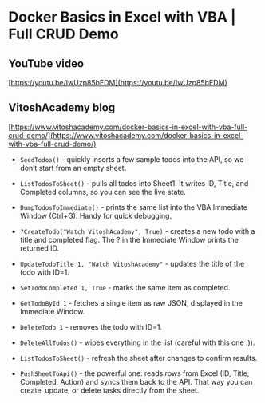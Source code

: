 # Docker Basics in Excel with VBA | Full CRUD Demo

## YouTube video
[https://youtu.be/IwUzp85bEDM](https://youtu.be/IwUzp85bEDM)

## VitoshAcademy blog
[https://www.vitoshacademy.com/docker-basics-in-excel-with-vba-full-crud-demo/](https://www.vitoshacademy.com/docker-basics-in-excel-with-vba-full-crud-demo/)

* `SeedTodos()` - quickly inserts a few sample todos into the API, so we don’t start from an empty sheet.
* `ListTodosToSheet()` - pulls all todos into Sheet1. It writes ID, Title, and Completed columns, so you can see the live state.
* `DumpTodosToImmediate()` - prints the same list into the VBA Immediate Window (Ctrl+G). Handy for quick debugging.
* `?CreateTodo("Watch VitoshAcademy", True)` - creates a new todo with a title and completed flag. The ? in the Immediate Window prints the returned ID.
* `UpdateTodoTitle 1, "Watch VitoshAcademy"` - updates the title of the todo with ID=1.
* `SetTodoCompleted 1, True` - marks the same item as completed.
* `GetTodoById 1` - fetches a single item as raw JSON, displayed in the Immediate Window.
* `DeleteTodo 1` - removes the todo with ID=1.
* `DeleteAllTodos()` - wipes everything in the list (careful with this one :)).
* `ListTodosToSheet()` - refresh the sheet after changes to confirm results.

* `PushSheetToApi()` - the powerful one: reads rows from Excel (ID, Title, Completed, Action) and syncs them back to the API. That way you can create, update, or delete tasks directly from the sheet.
